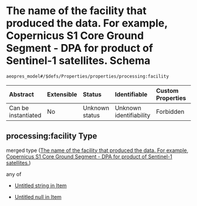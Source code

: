 # The name of the facility that produced the data. For example, Copernicus S1 Core Ground Segment - DPA for product of Sentinel-1 satellites. Schema

```txt
aeopres_model#/$defs/Properties/properties/processing:facility
```



| Abstract            | Extensible | Status         | Identifiable            | Custom Properties | Additional Properties | Access Restrictions | Defined In                                                                |
| :------------------ | :--------- | :------------- | :---------------------- | :---------------- | :-------------------- | :------------------ | :------------------------------------------------------------------------ |
| Can be instantiated | No         | Unknown status | Unknown identifiability | Forbidden         | Allowed               | none                | [model.schema.json\*](../../out/model.schema.json "open original schema") |

## processing:facility Type

merged type ([The name of the facility that produced the data. For example, Copernicus S1 Core Ground Segment - DPA for product of Sentinel-1 satellites.](model-defs-properties-properties-the-name-of-the-facility-that-produced-the-data-for-example-copernicus-s1-core-ground-segment---dpa-for-product-of-sentinel-1-satellites.md))

any of

*   [Untitled string in Item](model-defs-properties-properties-the-name-of-the-facility-that-produced-the-data-for-example-copernicus-s1-core-ground-segment---dpa-for-product-of-sentinel-1-satellites-anyof-0.md "check type definition")

*   [Untitled null in Item](model-defs-properties-properties-the-name-of-the-facility-that-produced-the-data-for-example-copernicus-s1-core-ground-segment---dpa-for-product-of-sentinel-1-satellites-anyof-1.md "check type definition")
